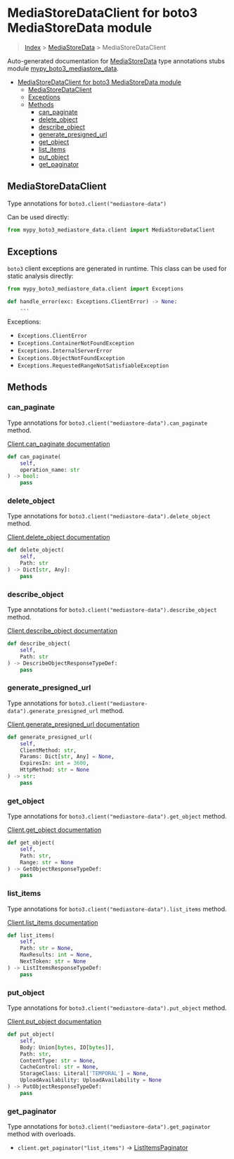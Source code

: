 # MediaStoreDataClient for boto3 MediaStoreData module

> [Index](../README.md) > [MediaStoreData](./README.md) > MediaStoreDataClient

Auto-generated documentation for [MediaStoreData](https://boto3.amazonaws.com/v1/documentation/api/latest/reference/services/mediastore-data.html#MediaStoreData)
type annotations stubs module [mypy_boto3_mediastore_data](https://pypi.org/project/mypy-boto3-mediastore-data/).

- [MediaStoreDataClient for boto3 MediaStoreData module](#mediastoredataclient-for-boto3-mediastoredata-module)
  - [MediaStoreDataClient](#mediastoredataclient)
  - [Exceptions](#exceptions)
  - [Methods](#methods)
    - [can_paginate](#can_paginate)
    - [delete_object](#delete_object)
    - [describe_object](#describe_object)
    - [generate_presigned_url](#generate_presigned_url)
    - [get_object](#get_object)
    - [list_items](#list_items)
    - [put_object](#put_object)
    - [get_paginator](#get_paginator)

## MediaStoreDataClient

Type annotations for `boto3.client("mediastore-data")`

Can be used directly:

```python
from mypy_boto3_mediastore_data.client import MediaStoreDataClient
```

## Exceptions


`boto3` client exceptions are generated in runtime. This class can be used for static analysis directly:

```python
from mypy_boto3_mediastore_data.client import Exceptions

def handle_error(exc: Exceptions.ClientError) -> None:
    ...
```


Exceptions:

- `Exceptions.ClientError`
- `Exceptions.ContainerNotFoundException`
- `Exceptions.InternalServerError`
- `Exceptions.ObjectNotFoundException`
- `Exceptions.RequestedRangeNotSatisfiableException`


## Methods


### can_paginate

Type annotations for `boto3.client("mediastore-data").can_paginate` method.

[Client.can_paginate documentation](https://boto3.amazonaws.com/v1/documentation/api/latest/reference/services/mediastore-data.html#MediaStoreData.Client.can_paginate)

```python
def can_paginate(
    self,
    operation_name: str
) -> bool:
    pass
```

### delete_object

Type annotations for `boto3.client("mediastore-data").delete_object` method.

[Client.delete_object documentation](https://boto3.amazonaws.com/v1/documentation/api/latest/reference/services/mediastore-data.html#MediaStoreData.Client.delete_object)

```python
def delete_object(
    self,
    Path: str
) -> Dict[str, Any]:
    pass
```

### describe_object

Type annotations for `boto3.client("mediastore-data").describe_object` method.

[Client.describe_object documentation](https://boto3.amazonaws.com/v1/documentation/api/latest/reference/services/mediastore-data.html#MediaStoreData.Client.describe_object)

```python
def describe_object(
    self,
    Path: str
) -> DescribeObjectResponseTypeDef:
    pass
```

### generate_presigned_url

Type annotations for `boto3.client("mediastore-data").generate_presigned_url` method.

[Client.generate_presigned_url documentation](https://boto3.amazonaws.com/v1/documentation/api/latest/reference/services/mediastore-data.html#MediaStoreData.Client.generate_presigned_url)

```python
def generate_presigned_url(
    self,
    ClientMethod: str,
    Params: Dict[str, Any] = None,
    ExpiresIn: int = 3600,
    HttpMethod: str = None
) -> str:
    pass
```

### get_object

Type annotations for `boto3.client("mediastore-data").get_object` method.

[Client.get_object documentation](https://boto3.amazonaws.com/v1/documentation/api/latest/reference/services/mediastore-data.html#MediaStoreData.Client.get_object)

```python
def get_object(
    self,
    Path: str,
    Range: str = None
) -> GetObjectResponseTypeDef:
    pass
```

### list_items

Type annotations for `boto3.client("mediastore-data").list_items` method.

[Client.list_items documentation](https://boto3.amazonaws.com/v1/documentation/api/latest/reference/services/mediastore-data.html#MediaStoreData.Client.list_items)

```python
def list_items(
    self,
    Path: str = None,
    MaxResults: int = None,
    NextToken: str = None
) -> ListItemsResponseTypeDef:
    pass
```

### put_object

Type annotations for `boto3.client("mediastore-data").put_object` method.

[Client.put_object documentation](https://boto3.amazonaws.com/v1/documentation/api/latest/reference/services/mediastore-data.html#MediaStoreData.Client.put_object)

```python
def put_object(
    self,
    Body: Union[bytes, IO[bytes]],
    Path: str,
    ContentType: str = None,
    CacheControl: str = None,
    StorageClass: Literal['TEMPORAL'] = None,
    UploadAvailability: UploadAvailability = None
) -> PutObjectResponseTypeDef:
    pass
```



### get_paginator

Type annotations for `boto3.client("mediastore-data").get_paginator` method with overloads.

- `client.get_paginator("list_items")` -> [ListItemsPaginator](./paginators.md#listitemspaginator)


